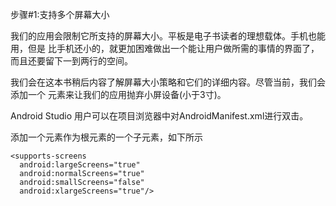 步骤#1:支持多个屏幕大小

我们的应用会限制它所支持的屏幕大小。平板是电子书读者的理想载体。手机也能用，但是
比手机还小的，就更加困难做出一个能让用户做所需的事情的界面了，而且还要留下一到两行的空间。

我们会在这本书稍后内容了解屏幕大小策略和它们的详细内容。尽管当前，我们会添加一个
<supports-screens>元素来让我们的应用抛弃小屏设备(小于3寸)。

Android Studio 用户可以在项目浏览器中对AndroidManifest.xml进行双击。

添加一个<supports-screens>元素作为根<manifest>元素的一个子元素，如下所示

	<supports-screens
	  android:largeScreens="true"
	  android:normalScreens="true"
	  android:smallScreens="false"
	  android:xlargeScreens="true"/>


	  
